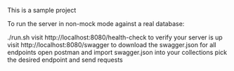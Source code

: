 This is a sample project

To run the server in non-mock mode against a real database:

./run.sh
visit http://localhost:8080/health-check to verify your server is up
visit http://localhost:8080/swagger to download the swagger.json for all endpoints
open postman and import swagger.json into your collections
pick the desired endpoint and send requests